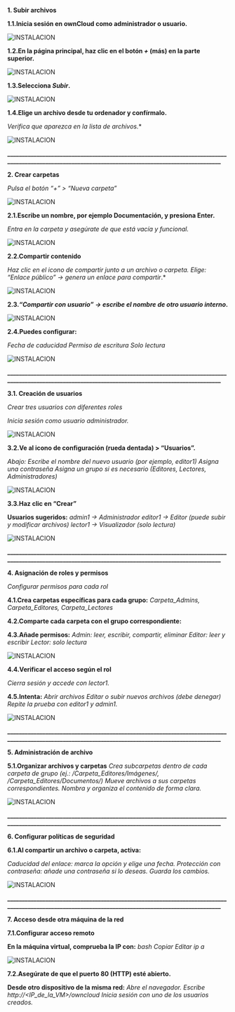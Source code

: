 **1. Subir archivos**

**1.1.Inicia sesión en ownCloud como administrador o usuario.**

![INSTALACION](FOTOS01.png)

**1.2.En la página principal, haz clic en el botón *+* (más) en la parte superior.**

![INSTALACION](FOTOS02.png)

**1.3.Selecciona *Subir*.**

![INSTALACION](FOTOS03.png)

**1.4.Elige un archivo desde tu ordenador y confírmalo.**

*Verifica que aparezca en la lista de archivos.**

![INSTALACION](FOTOS04.png)

**____________________________________________________________________________________________________________________________________________________**


**2. Crear carpetas**

*Pulsa el botón “+” > “Nueva carpeta”*

![INSTALACION](FOTOS05.png)

**2.1.Escribe un nombre, por ejemplo Documentación, y presiona Enter.**

*Entra en la carpeta y asegúrate de que está vacía y funcional.*

![INSTALACION](FOTOS06.png)

**2.2.Compartir contenido**

*Haz clic en el icono de compartir junto a un archivo o carpeta.*
*Elige:*
*“Enlace público” → genera un enlace para compartir*.*

![INSTALACION](FOTOS07.png)

**2.3.*“Compartir con usuario” → escribe el nombre de otro usuario interno*.**

![INSTALACION](FOTOS08.png)

**2.4.Puedes configurar:**

*Fecha de caducidad*
*Permiso de escritura*
*Solo lectura*

![INSTALACION](FOTOS09.png)

**____________________________________________________________________________________________________________________________________________________**


**3.1. Creación de usuarios**

*Crear tres usuarios con diferentes roles*

*Inicia sesión como usuario administrador.*

![INSTALACION](FOTOS10.png)

**3.2.Ve al icono de configuración (rueda dentada) > “Usuarios”.**

*Abajo:*
*Escribe el nombre del nuevo usuario (por ejemplo, editor1)*
*Asigna una contraseña*
*Asigna un grupo si es necesario (Editores, Lectores, Administradores)*

![INSTALACION](FOTOS11.png)

**3.3.Haz clic en “Crear”**

**Usuarios sugeridos:**
*admin1 → Administrador*
*editor1 → Editor (puede subir y modificar archivos)*
*lector1 → Visualizador (solo lectura)*

![INSTALACION](FOTOS12.png)

**____________________________________________________________________________________________________________________________________________________**


**4. Asignación de roles y permisos**

*Configurar permisos para cada rol*

**4.1.Crea carpetas específicas para cada grupo:**
*Carpeta_Admins, Carpeta_Editores, Carpeta_Lectores*

**4.2.Comparte cada carpeta con el grupo correspondiente:**

**4.3.Añade permisos:**
*Admin: leer, escribir, compartir, eliminar*
*Editor: leer y escribir*
*Lector: solo lectura*

![INSTALACION](FOTOS13.png)


**4.4.Verificar el acceso según el rol**

*Cierra sesión y accede con lector1.*

**4.5.Intenta:**
*Abrir archivos* 
*Editar o subir nuevos archivos (debe denegar)*
*Repite la prueba con editor1 y admin1.*

![INSTALACION](FOTOS14.png)

**____________________________________________________________________________________________________________________________________________________**


**5. Administración de archivo**

**5.1.Organizar archivos y carpetas**
*Crea subcarpetas dentro de cada carpeta de grupo (ej.: /Carpeta_Editores/Imágenes/, /Carpeta_Editores/Documentos/)*
*Mueve archivos a sus carpetas correspondientes.*
*Nombra y organiza el contenido de forma clara.*

![INSTALACION](FOTOS15.png)

**____________________________________________________________________________________________________________________________________________________**


**6. Configurar políticas de seguridad**

**6.1.Al compartir un archivo o carpeta, activa:**

*Caducidad del enlace: marca la opción y elige una fecha.*
*Protección con contraseña: añade una contraseña si lo deseas.*
*Guarda los cambios.*

![INSTALACION](FOTOS16.png)

**____________________________________________________________________________________________________________________________________________________**


**7. Acceso desde otra máquina de la red**
  
**7.1.Configurar acceso remoto**

**En la máquina virtual, comprueba la IP con:**
*bash*
*Copiar*
*Editar*
*ip a*

![INSTALACION](FOTOS17.png)

**7.2.Asegúrate de que el puerto 80 (HTTP) esté abierto.**

**Desde otro dispositivo de la misma red:**
*Abre el navegador.*
*Escribe http://<IP_de_la_VM>/owncloud*
*Inicia sesión con uno de los usuarios creados.*
